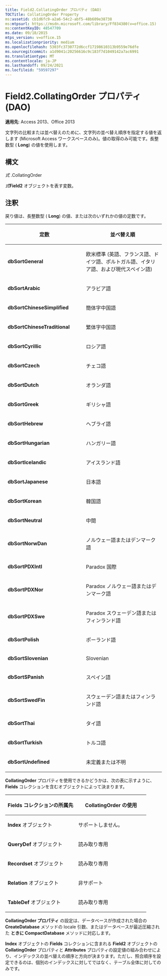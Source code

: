 ```yaml
---
title: Field2.CollatingOrder プロパティ (DAO)
TOCTitle: CollatingOrder Property
ms:assetid: cb1d6fc9-a2a6-54c2-abf5-48b609e38738
ms:mtpsurl: https://msdn.microsoft.com/library/Ff834380(v=office.15)
ms:contentKeyID: 48547709
ms.date: 09/18/2015
mtps_version: v=office.15
ms.localizationpriority: medium
ms.openlocfilehash: 5303fc3730772d6ccf17198610313b9559e76dfe
ms.sourcegitcommit: a1d9041c20256616c9c183f7d1049142a7ac6991
ms.translationtype: MT
ms.contentlocale: ja-JP
ms.lasthandoff: 09/24/2021
ms.locfileid: "59597297"
---
```

# <a name="field2collatingorder-property-dao"></a>Field2.CollatingOrder プロパティ (DAO)


**適用先**: Access 2013、Office 2013

文字列の比較または並べ替えのために、文字列の並べ替え順序を指定する値を返します (Microsoft Access ワークスペースのみ)。値の取得のみ可能です。長整数型 ( **Long**) の値を使用します。

## <a name="syntax"></a>構文

*式* .CollatingOrder

*式***Field2** オブジェクトを表す変数。

## <a name="remarks"></a>注釈

戻り値は、長整数型 ( **Long**) の値、または次のいずれかの値の定数です。

<table>
<colgroup>
<col style="width: 50%" />
<col style="width: 50%" />
</colgroup>
<thead>
<tr class="header">
<th><p>定数</p></th>
<th><p>並べ替え順</p></th>
</tr>
</thead>
<tbody>
<tr class="odd">
<td><p><strong>dbSortGeneral</strong></p></td>
<td><p>欧米標準 (英語、フランス語、ドイツ語、ポルトガル語、イタリア語、および現代スペイン語)</p></td>
</tr>
<tr class="even">
<td><p><strong>dbSortArabic</strong></p></td>
<td><p>アラビア語</p></td>
</tr>
<tr class="odd">
<td><p><strong>dbSortChineseSimplified</strong></p></td>
<td><p>簡体字中国語</p></td>
</tr>
<tr class="even">
<td><p><strong>dbSortChineseTraditional</strong></p></td>
<td><p>繁体字中国語</p></td>
</tr>
<tr class="odd">
<td><p><strong>dbSortCyrillic</strong></p></td>
<td><p>ロシア語</p></td>
</tr>
<tr class="even">
<td><p><strong>dbSortCzech</strong></p></td>
<td><p>チェコ語</p></td>
</tr>
<tr class="odd">
<td><p><strong>dbSortDutch</strong></p></td>
<td><p>オランダ語</p></td>
</tr>
<tr class="even">
<td><p><strong>dbSortGreek</strong></p></td>
<td><p>ギリシャ語</p></td>
</tr>
<tr class="odd">
<td><p><strong>dbSortHebrew</strong></p></td>
<td><p>ヘブライ語</p></td>
</tr>
<tr class="even">
<td><p><strong>dbSortHungarian</strong></p></td>
<td><p>ハンガリー語</p></td>
</tr>
<tr class="odd">
<td><p><strong>dbSortIcelandic</strong></p></td>
<td><p>アイスランド語</p></td>
</tr>
<tr class="even">
<td><p><strong>dbSortJapanese</strong></p></td>
<td><p>日本語</p></td>
</tr>
<tr class="odd">
<td><p><strong>dbSortKorean</strong></p></td>
<td><p>韓国語</p></td>
</tr>
<tr class="even">
<td><p><strong>dbSortNeutral</strong></p></td>
<td><p>中間</p></td>
</tr>
<tr class="odd">
<td><p><strong>dbSortNorwDan</strong></p></td>
<td><p>ノルウェー語またはデンマーク語</p></td>
</tr>
<tr class="even">
<td><p><strong>dbSortPDXIntl</strong></p></td>
<td><p>Paradox 国際</p></td>
</tr>
<tr class="odd">
<td><p><strong>dbSortPDXNor</strong></p></td>
<td><p>Paradox ノルウェー語またはデンマーク語</p></td>
</tr>
<tr class="even">
<td><p><strong>dbSortPDXSwe</strong></p></td>
<td><p>Paradox スウェーデン語またはフィンランド語</p></td>
</tr>
<tr class="odd">
<td><p><strong>dbSortPolish</strong></p></td>
<td><p>ポーランド語</p></td>
</tr>
<tr class="even">
<td><p><strong>dbSortSlovenian</strong></p></td>
<td><p>Slovenian</p></td>
</tr>
<tr class="odd">
<td><p><strong>dbSortSPanish</strong></p></td>
<td><p>スペイン語</p></td>
</tr>
<tr class="even">
<td><p><strong>dbSortSwedFin</strong></p></td>
<td><p>スウェーデン語またはフィンランド語</p></td>
</tr>
<tr class="odd">
<td><p><strong>dbSortThai</strong></p></td>
<td><p>タイ語</p></td>
</tr>
<tr class="even">
<td><p><strong>dbSortTurkish</strong></p></td>
<td><p>トルコ語</p></td>
</tr>
<tr class="odd">
<td><p><strong>dbSortUndefined</strong></p></td>
<td><p>未定義または不明</p></td>
</tr>
</tbody>
</table>


**CollatingOrder** プロパティを使用できるかどうかは、次の表に示すように、 **Fields** コレクションを含むオブジェクトによって決まります。

<table>
<colgroup>
<col style="width: 50%" />
<col style="width: 50%" />
</colgroup>
<thead>
<tr class="header">
<th><p>Fields コレクションの所属先</p></th>
<th><p>CollatingOrder の使用</p></th>
</tr>
</thead>
<tbody>
<tr class="odd">
<td><p><strong>Index</strong> オブジェクト</p></td>
<td><p>サポートしません。</p></td>
</tr>
<tr class="even">
<td><p><strong>QueryDef</strong> オブジェクト</p></td>
<td><p>読み取り専用</p></td>
</tr>
<tr class="odd">
<td><p><strong>Recordset</strong> オブジェクト</p></td>
<td><p>読み取り専用</p></td>
</tr>
<tr class="even">
<td><p><strong>Relation</strong> オブジェクト</p></td>
<td><p>非サポート</p></td>
</tr>
<tr class="odd">
<td><p><strong>TableDef</strong> オブジェクト</p></td>
<td><p>読み取り専用</p></td>
</tr>
</tbody>
</table>


**CollatingOrder プロパティ** の設定は、データベースが作成された場合の **CreateDatabase** メソッドの locale 引数、またはデータベースが最近圧縮された **ときに CompactDatabase** メソッドに対応します。

**Index** オブジェクトの **Fields** コレクションに含まれる **Field2** オブジェクトの **CollatingOrder** プロパティと **Attributes** プロパティの設定値の組み合わせにより、インデックスの並べ替えの順序と方向が決まります。ただし、照合順序を設定できるのは、個別のインデックスに対してではなく、テーブル全体に対してのみです。

